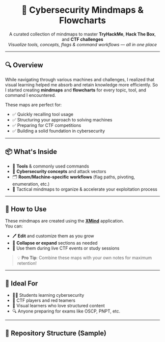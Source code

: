 <h1 align="center">🧠 Cybersecurity Mindmaps & Flowcharts</h1>

<p align="center">
  A curated collection of mindmaps to master <b>TryHackMe</b>, <b>Hack The Box</b>, and <b>CTF challenges</b><br>
  <i>Visualize tools, concepts, flags & command workflows — all in one place</i>
</p>

---

## 🔍 Overview

While navigating through various machines and challenges, I realized that visual learning helped me absorb and retain knowledge more efficiently. So I started creating **mindmaps** and **flowcharts** for every topic, tool, and command I encountered.

These maps are perfect for:
- ✅ Quickly recalling tool usage
- ✅ Structuring your approach to solving machines
- ✅ Preparing for CTF competitions
- ✅ Building a solid foundation in cybersecurity

---

## 📦 What's Inside

- 🔧 **Tools** & commonly used commands
- 🔐 **Cybersecurity concepts** and attack vectors
- 🗂️ **Room/Machine-specific workflows** (flag paths, pivoting, enumeration, etc.)
- 🎯 Tactical mindmaps to organize & accelerate your exploitation process

---

## 🧭 How to Use

These mindmaps are created using the [**XMind**](https://www.xmind.net/) application.  
You can:

- 🖊️ **Edit** and customize them as you grow
- 🔄 **Collapse or expand** sections as needed
- 📌 Use them during live CTF events or study sessions

> 💡 **Pro Tip**: Combine these maps with your own notes for maximum retention!

---

## 🚀 Ideal For

- 🧑‍🎓 Students learning cybersecurity
- 🎯 CTF players and red teamers
- 🧠 Visual learners who love structured content
- 🔍 Anyone preparing for exams like OSCP, PNPT, etc.

---

## 📁 Repository Structure (Sample)
